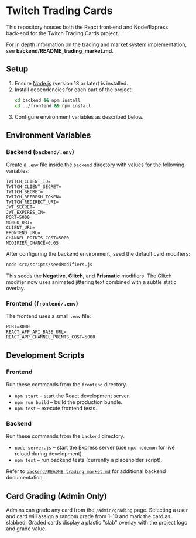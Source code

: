 # Twitch Trading Cards

This repository houses both the React front‑end and Node/Express back‑end for the Twitch Trading Cards project.

For in depth information on the trading and market system implementation, see **backend/README_trading_market.md**.

## Setup

1. Ensure [Node.js](https://nodejs.org/) (version 18 or later) is installed.
2. Install dependencies for each part of the project:
   ```bash
   cd backend && npm install
   cd ../frontend && npm install
   ```
3. Configure environment variables as described below.

## Environment Variables

### Backend (`backend/.env`)
Create a `.env` file inside the `backend` directory with values for the following variables:

```
TWITCH_CLIENT_ID=
TWITCH_CLIENT_SECRET=
TWITCH_SECRET=
TWITCH_REFRESH_TOKEN=
TWITCH_REDIRECT_URI=
JWT_SECRET=
JWT_EXPIRES_IN=
PORT=5000
MONGO_URI=
CLIENT_URL=
FRONTEND_URL=
CHANNEL_POINTS_COST=5000
MODIFIER_CHANCE=0.05
```

After configuring the backend environment, seed the default card modifiers:

```bash
node src/scripts/seedModifiers.js
```
This seeds the **Negative**, **Glitch**, and **Prismatic** modifiers. The Glitch modifier now uses
animated jittering text combined with a subtle static overlay.


### Frontend (`frontend/.env`)
The frontend uses a small `.env` file:

```
PORT=3000
REACT_APP_API_BASE_URL=
REACT_APP_CHANNEL_POINTS_COST=5000
```

## Development Scripts

### Frontend
Run these commands from the `frontend` directory.

- `npm start` – start the React development server.
- `npm run build` – build the production bundle.
- `npm test` – execute frontend tests.

### Backend
Run these commands from the `backend` directory.

- `node server.js` – start the Express server (use `npx nodemon` for live reload during development).
- `npm test` – run backend tests (currently a placeholder script).

Refer to [`backend/README_trading_market.md`](backend/README_trading_market.md) for additional backend documentation.

## Card Grading (Admin Only)

Admins can grade any card from the `/admin/grading` page. Selecting a user and card will assign a random grade from 1–10 and mark the card as slabbed. Graded cards display a plastic "slab" overlay with the project logo and grade value.

